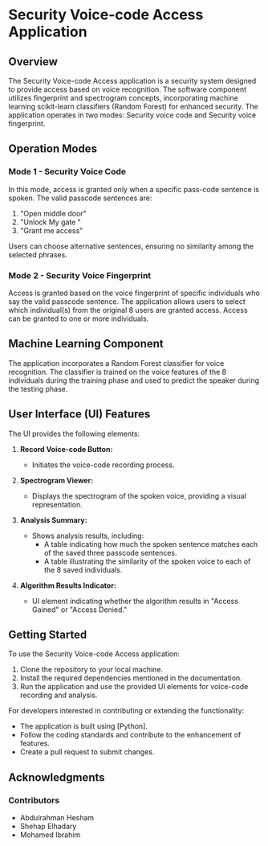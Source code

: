 # Security Voice-code Access Application

## Overview

The Security Voice-code Access application is a security system designed to provide access based on voice recognition. The software component utilizes fingerprint and spectrogram concepts, incorporating machine learning scikit-learn classifiers (Random Forest) for enhanced security. The application operates in two modes: Security voice code and Security voice fingerprint.

## Operation Modes

### Mode 1 - Security Voice Code

In this mode, access is granted only when a specific pass-code sentence is spoken. The valid passcode sentences are:
1. "Open middle door"
2. "Unlock My gate "
3. "Grant me access"

Users can choose alternative sentences, ensuring no similarity among the selected phrases.

### Mode 2 - Security Voice Fingerprint

Access is granted based on the voice fingerprint of specific individuals who say the valid passcode sentence. The application allows users to select which individual(s) from the original 8 users are granted access. Access can be granted to one or more individuals.

## Machine Learning Component

The application incorporates a Random Forest classifier for voice recognition. The classifier is trained on the voice features of the 8 individuals during the training phase and used to predict the speaker during the testing phase.

## User Interface (UI) Features

The UI provides the following elements:

1. **Record Voice-code Button:**
   - Initiates the voice-code recording process.

2. **Spectrogram Viewer:**
   - Displays the spectrogram of the spoken voice, providing a visual representation.

3. **Analysis Summary:**
   - Shows analysis results, including:
      - A table indicating how much the spoken sentence matches each of the saved three passcode sentences.
      - A table illustrating the similarity of the spoken voice to each of the 8 saved individuals.

4. **Algorithm Results Indicator:**
   - UI element indicating whether the algorithm results in "Access Gained" or "Access Denied."

## Getting Started

To use the Security Voice-code Access application:

1. Clone the repository to your local machine.
2. Install the required dependencies mentioned in the documentation.
3. Run the application and use the provided UI elements for voice-code recording and analysis.




For developers interested in contributing or extending the functionality:

- The application is built using [Python].
- Follow the coding standards and contribute to the enhancement of features.
- Create a pull request to submit changes.


## Acknowledgments

### Contributors

- Abdulrahman Hesham
- Shehap Elhadary
- Mohamed Ibrahim

